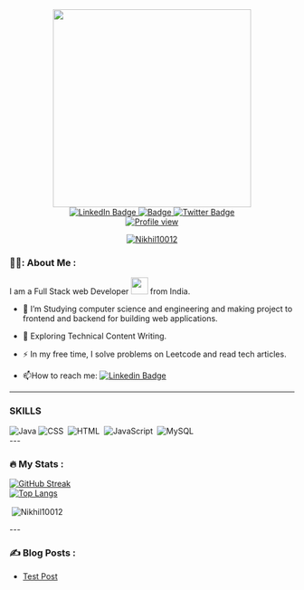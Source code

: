 <div id="header" align="center">
  <img src="https://cdn.dribbble.com/users/1162077/screenshots/3848914/programmer.gif" width="350"/>
</div>
<div id="badges" align="center">
  <a href="https://www.linkedin.com/in/nikhil-kumar-184a96224/">
    <img src="https://img.shields.io/badge/LinkedIn-blue?style=for-the-badge&logo=linkedin&logoColor=white" alt="LinkedIn Badge"/>
  </a>
  <a href="nikhil.saini1012002@gmail.com">
    <img src="https://img.shields.io/badge/Gmail-EA4335.svg?style=for-the-badge&logo=Gmail&logoColor=white" alt=" Badge"/>
  </a>
  <a href="https://twitter.com/Nikhilk10012">
    <img src="https://img.shields.io/badge/Twitter-blue?style=for-the-badge&logo=twitter&logoColor=white" alt="Twitter Badge"/>
  </a><br>
  <a href="https://komarev.com/ghpvc/?username=Nikhil10012">
    <img src="https://komarev.com/ghpvc/?username=Nikhil10012&style=flat-square&color=blue" alt=" Profile view"/>
  </a>
</div>

<p align="center"> <a href="https://github.com/ryo-ma/github-profile-trophy"><img src="https://github-profile-trophy.vercel.app/?username=Nikhil10012" alt="Nikhil10012" /></a> </p>

### 👨‍💻: About Me :
I am a Full Stack web Developer <img src="https://media.giphy.com/media/WUlplcMpOCEmTGBtBW/giphy.gif" width="30"> from India.
- :telescope: I’m Studying computer science and engineering and making project to frontend and backend for building web applications.

- :seedling: Exploring Technical Content Writing.

- :zap: In my free time, I solve problems on Leetcode and read tech articles.

- :mailbox:How to reach me: [![Linkedin Badge](https://img.shields.io/badge/-Linkedin-blue?style=flat&logo=Linkedin&logoColor=white)](https://www.linkedin.com/in/nikhil-kumar-184a96224/)
- ---

### SKILLS 
<div>
  <img src="https://img.shields.io/badge/Java-07DF1E.svg?style=for-the-badge&logo=Java&logoColor=black" title="Java" alt="Java" />
  <img src="https://img.shields.io/badge/CSS3-1572B6.svg?style=for-the-badge&logo=CSS3&logoColor=white"  title="CSS3" alt="CSS" />&nbsp;
  <img src="https://img.shields.io/badge/HTML5-E34F26.svg?style=for-the-badge&logo=HTML5&logoColor=white" title="HTML5" alt="HTML"/>&nbsp;
  <img src="https://img.shields.io/badge/JavaScript-F7DF1E.svg?style=for-the-badge&logo=JavaScript&logoColor=black" title="JavaScript" alt="JavaScript"/>&nbsp;
  <img src="https://img.shields.io/badge/MySQL-4479A1.svg?style=for-the-badge&logo=MySQL&logoColor=white" title="MySQL"  alt="MySQL" />&nbsp;
</div>
---

### :fire: My Stats :
[![GitHub Streak](http://github-readme-streak-stats.herokuapp.com?user=Nikhil10012&theme=dark&background=000000)](https://git.io/streak-stats)<br>
[![Top Langs](https://github-readme-stats.vercel.app/api/top-langs/?username=Nikhil10012&layout=compact&theme=vision-friendly-dark)](https://github.com/anuraghazra/github-readme-stats)
<p>&nbsp;<img align="center" src="https://github-readme-stats.vercel.app/api?username=Nikhil10012&show_icons=true&locale=en&theme=tokyonight" alt="Nikhil10012" /></p>
---

### :writing_hand: Blog Posts :
<!-- BLOG-POST-LIST:START -->
- [Test Post](https://dev.to/itszed0/test-post-490g)
<!-- BLOG-POST-LIST:END -->
